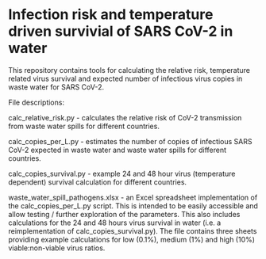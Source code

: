 # Infection risk and temperature driven survivial of SARS CoV-2 in water

This repository contains tools for calculating the relative risk, temperature related virus survival and expected number of infectious virus copies in waste water for SARS CoV-2.

File descriptions:

calc_relative_risk.py - calculates the relative risk of CoV-2 transmission from waste water spills for different countries.

calc_copies_per_L.py - estimates the number of copies of infectious SARS CoV-2 expected in waste water and waste water spills for different countries.

calc_copies_survival.py - example 24 and 48 hour virus (temperature dependent) survival calculation for different countries.

waste_water_spill_pathogens.xlsx - an Excel spreadsheet implementation of the calc_copies_per_L.py script. This is intended to be easily accessible and allow testing / further exploration of the parameters. This also includes calculations for the 24 and 48 hours virus survival in water (i.e. a reimplementation of calc_copies_survival.py). The file contains three sheets providing example calculations for low (0.1%), medium (1%) and high (10%) viable:non-viable virus ratios.

